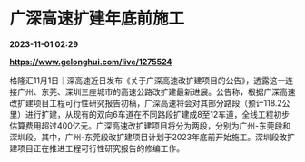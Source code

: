 # 广深高速扩建年底前施工

**2023-11-01 02:29**

**https://www.gelonghui.com/live/1275524**

格隆汇11月1日｜深高速近日发布《关于广深高速改扩建项目的公告》，透露这一连接广州、东莞、深圳三座城市的高速公路改扩建最新进展。公告称，根据广深高速改扩建项目工程可行性研究报告初稿，广深高速将会对其部分路段（预计118.2公里）进行扩建，从现有的双向6车道在不同路段扩建成8至12车道，全线工程初步估算费用超过400亿元。广深高速改扩建项目将分为两段，分别为广州-东莞段和深圳段。其中，广州-东莞段改扩建项目计划于2023年底前开始施工。深圳段改扩建项目正在推进工程可行性研究报告的修编工作。